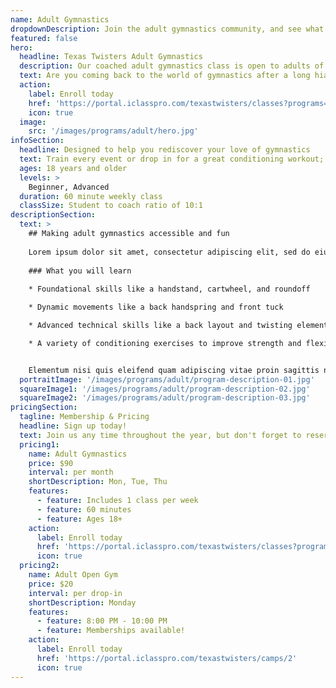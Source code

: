 ```yaml
---
name: Adult Gymnastics
dropdownDescription: Join the adult gymnastics community, and see what you've been missing!
featured: false
hero:
  headline: Texas Twisters Adult Gymnastics
  description: Our coached adult gymnastics class is open to adults of all skill levels. Class will include a warmup, specific event work, and a conditioning workout.
  text: Are you coming back to the world of gymnastics after a long hiatus? Or maybe you're giving it a chance for the first time. We've got a place for you!
  action:
    label: Enroll today
    href: 'https://portal.iclasspro.com/texastwisters/classes?programs=57'
    icon: true
  image:
    src: '/images/programs/adult/hero.jpg'
infoSection:
  headline: Designed to help you rediscover your love of gymnastics
  text: Train every event or drop in for a great conditioning workout; the choice is yours! Either way, you’ll realize you’re still capable of more than you think.
  ages: 18 years and older
  levels: >
    Beginner, Advanced
  duration: 60 minute weekly class
  classSize: Student to coach ratio of 10:1
descriptionSection:
  text: >
    ## Making adult gymnastics accessible and fun
            
    Lorem ipsum dolor sit amet, consectetur adipiscing elit, sed do eiusmod tempor incididunt ut labore et dolore magna aliqua. Nisl pretium fusce id velit ut. Id porta nibh venenatis cras sed felis eget velit. Ut morbi tincidunt augue interdum velit. Ipsum faucibus vitae aliquet nec ullamcorper sit amet. Viverra orci sagittis eu volutpat odio facilisis mauris. Diam quis enim lobortis scelerisque fermentum. Viverra mauris in aliquam sem fringilla. 
        
    ### What you will learn
          
    * Foundational skills like a handstand, cartwheel, and roundoff

    * Dynamic movements like a back handspring and front tuck

    * Advanced technical skills like a back layout and twisting elements

    * A variety of conditioning exercises to improve strength and flexibility


    Elementum nisi quis eleifend quam adipiscing vitae proin sagittis nisl. Viverra vitae congue eu consequat ac felis donec et odio. Euismod nisi porta lorem mollis aliquam ut porttitor. Sed nisi lacus sed viverra tellus. Augue lacus viverra vitae congue eu consequat ac felis donec. Elementum pulvinar etiam non quam lacus. Ut venenatis tellus in metus vulputate. Ultrices dui sapien eget mi proin sed libero enim. Id velit ut tortor pretium viverra suspendisse.
  portraitImage: '/images/programs/adult/program-description-01.jpg'
  squareImage1: '/images/programs/adult/program-description-02.jpg'
  squareImage2: '/images/programs/adult/program-description-03.jpg'
pricingSection:
  tagline: Membership & Pricing
  headline: Sign up today!
  text: Join us any time throughout the year, but don't forget to reserve your spot in the class. We look forward to welcoming you into the adult gymnastics community!
  pricing1:
    name: Adult Gymnastics
    price: $90
    interval: per month
    shortDescription: Mon, Tue, Thu
    features:
      - feature: Includes 1 class per week
      - feature: 60 minutes
      - feature: Ages 18+
    action:
      label: Enroll today
      href: 'https://portal.iclasspro.com/texastwisters/classes?programs=57'
      icon: true
  pricing2:
    name: Adult Open Gym
    price: $20
    interval: per drop-in
    shortDescription: Monday
    features:
      - feature: 8:00 PM - 10:00 PM
      - feature: Memberships available!
    action:
      label: Enroll today
      href: 'https://portal.iclasspro.com/texastwisters/camps/2'
      icon: true
---
```

